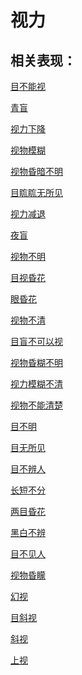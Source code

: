# 视力## 相关表现：[目不能视](https://zuoye.gmzyh.com/search?key=目不能视)[青盲](https://zuoye.gmzyh.com/search?key=青盲)[视力下降](https://zuoye.gmzyh.com/search?key=视力下降)[视物模糊](https://zuoye.gmzyh.com/search?key=视物模糊)[视物昏暗不明](https://zuoye.gmzyh.com/search?key=视物昏暗不明)[目䀮䀮无所见](https://zuoye.gmzyh.com/search?key=目䀮䀮无所见)[视力减退](https://zuoye.gmzyh.com/search?key=视力减退)[夜盲](https://zuoye.gmzyh.com/search?key=夜盲)[视物不明](https://zuoye.gmzyh.com/search?key=视物不明)[目视昏花](https://zuoye.gmzyh.com/search?key=目视昏花)[眼昏花](https://zuoye.gmzyh.com/search?key=眼昏花)[视物不清](https://zuoye.gmzyh.com/search?key=视物不清)[目盲不可以视](https://zuoye.gmzyh.com/search?key=目盲不可以视)[视物昏糊不明](https://zuoye.gmzyh.com/search?key=视物昏糊不明)[视力模糊不清](https://zuoye.gmzyh.com/search?key=视力模糊不清)[视物不能清楚](https://zuoye.gmzyh.com/search?key=视物不能清楚)[目不明](https://zuoye.gmzyh.com/search?key=目不明)[目无所见](https://zuoye.gmzyh.com/search?key=目无所见)[目不辨人](https://zuoye.gmzyh.com/search?key=目不辨人)[长短不分](https://zuoye.gmzyh.com/search?key=长短不分)[两目昏花](https://zuoye.gmzyh.com/search?key=两目昏花)[黑白不辨](https://zuoye.gmzyh.com/search?key=黑白不辨)[目不见人](https://zuoye.gmzyh.com/search?key=目不见人)[视物昏矇](https://zuoye.gmzyh.com/search?key=视物昏矇)[幻视](https://zuoye.gmzyh.com/search?key=幻视)[目斜视](https://zuoye.gmzyh.com/search?key=目斜视)[斜视](https://zuoye.gmzyh.com/search?key=斜视)[上视](https://zuoye.gmzyh.com/search?key=上视)